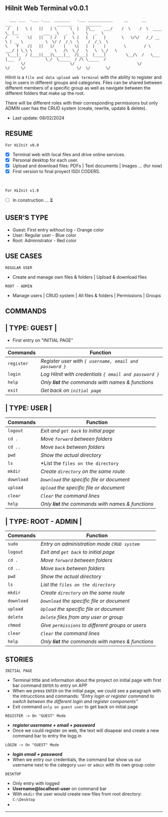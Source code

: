 ## HiInit Web Terminal v0.0.1

      ___ ___  .___ .___  _______   .___ ___________     __      __        ___                    _______      _______        
     /   |   \ |   ||   | \      \  |   |\__    ___/    /  \    /  \  ____ \_ |__           ___  _\   _  \     \   _  \     
    /    ~    \|   ||   | /   |   \ |   |  |    |       \   \/\/   /_/ __ \ | __ \          \  \/ /  /_\  \    /  /_\  \    
    \    Y    /|   ||   |/    |    \|   |  |    |        \        / \  ___/ | \_\ \          \   /\  \_/   \   \  \_/   \   
     \___|_  / |___||___|\____|__  /|___|  |____|         \__/\  /   \___   |___  /           \_/  \_____  / /\ \_____  /   
           \/                    \/                            \/        \/     \/                       \/  \/       \/    

HiInit is a `file and data upload web terminal` with the ability to register and log in users in different groups and categories.
Files can be shared between different members of a specific group as well as navigate between the different folders that make up the root.

There will be different roles with their corresponding permissions but only ADMIN user has the CRUD system (create, rewrite, update & delete).

- Last update: 08/02/2024 

## RESUME

`For HiInit v0.0`
- [x] Terminal web with local files and drive online services.
- [x] Personal desktop for each user.
- [x] Upload and download files: PDFs | Text documents | Images ... (for now)
- [x] First version to final proyect ISDI CODERS.

<br>

`For HiInit v1.0`
- [ ] In construction ... ⏳ 

## USER'S TYPE

- Guest: First entry without log - Orange color
- User: Regular user - Blue color
- Root: Administrator - Red color

## USE CASES

`REGULAR USER`

- Create and manage own files & folders | Upload & download files 

`ROOT - ADMIN`

- Manage users | CRUD system | All files & folders | Permissions | Groups 

## COMMANDS

## | TYPE: GUEST |

- First entry on "INITIAL PAGE"

|   Commands  | Function                                                   |
|  ---------  | --------                                                   | 
|  `register` | *Register user with `{ username, email and password }`*    |
|   `login`   | *Log HiInit with credentials `{ email and password }`*     |
|    `help`   | *Only **list** the commands with names & functions*        |
|    `exit`   | *Get back on `initial page`*                               |

## | TYPE: USER |

|   Commands  | Function                                                   |
|  ---------  | --------                                                   |
|   `logout`  | *Exit and `get back` to initial page*                      |
|    `cd .`   | *Move `forward` between folders*                           |
|    `cd ..`  | *Move `back` between folders*                              |
|    `pwd`    | *Show the actual directory*                                |
|     `ls`    | *List the `files on the directory`                         |
|   `mkdir`   | *Create `directory` on the same route*                     |
|  `download` | *`Download` the specific file or document*                 |
|   `upload`  | *`Upload` the specific file or document*                   |
|   `clear`   | *`Clear` the command lines*                                |
|    `help`   | *Only **list** the commands with names & functions*        |

## | TYPE: ROOT - ADMIN |

|   Commands  | Function                                                   |
|  ---------  | --------                                                   |
|    `sudo`   | *Entry on administration mode `CRUD system`*               |
|   `logout`  | *Exit and `get back` to initial page*                      |
|    `cd .`   | *Move `forward` between folders*                           |
|    `cd ..`  | *Move `back` between folders*                              |
|    `pwd`    | *Show the actual directory*                                |
|     `ls`    | *List the `files on the directory`*                        |
|   `mkdir`   | *Create `directory` on the same route*                     |
|  `download` | *`Download` the specific file or document*                 |
|   `upload`  | *`Upload` the specific file or document*                   |
|   `delete`  | *`Delete` files from any user or group*                    |
|   `chmod`   | *Give `permissions` to different groups or users*          |
|   `clear`   | *`Clear` the command lines*                                |
|    `help`   | *Only **list** the commands with names & functions*        |

## STORIES

`INITIAL PAGE`
- Terminal tittle and information about the proyect on initial page with first bar command `ENTER` to entry on APP
- When we press `ENTER` on the initial page, we could see a paragraph with the intrucctions and commands: *"Entry login or register command to switch between the different login and register components"*
- Exit command `only on guest user` to get back on initial page

`REGISTER -> On "GUEST" Mode`
- ***register username + email + password***
- Once we could register on web, the text will disapear and create a new command bar to entry the logg in

`LOGIN -> On "GUEST" Mode`
- ***login email + password***
- When we entry our credentials, the command bar show us our username next to the category `user` or `admin` with its own group color

`DESKTOP`
- Only entry with logged
- **Username@localhost-user** on command bar
- With `mkdir` the user would create new files from root directory: `C:\Desktop`
- 
- - - - - - - - - - - - - - - - - - - - - - - - - - - - - - - - - - - - - - - - - - - - - - - - - - - - - - 
